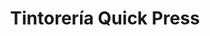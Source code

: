 ---
title: "Tintorería Quick Press"
url: /caracas/tintoreria-quick-press-londres/
shop: Wäscherei
---